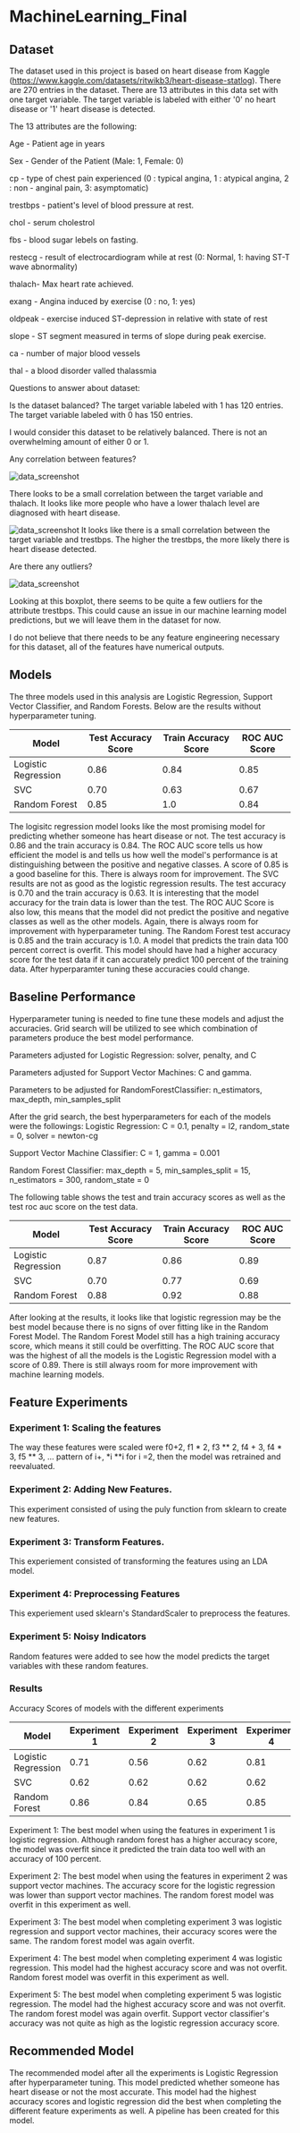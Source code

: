 # MachineLearning_Final


## Dataset

The dataset used in this project is based on heart disease from Kaggle (https://www.kaggle.com/datasets/ritwikb3/heart-disease-statlog). There are 270 entries in the dataset. There are 13 attributes in this data set with one target variable. The target variable is labeled with either '0' no heart disease or '1' heart disease is detected. 

The 13 attributes are the following:

Age - Patient age in years

Sex - Gender of the Patient (Male: 1, Female: 0)

cp - type of chest pain experienced (0 : typical angina, 1 : atypical angina, 2 : non - anginal pain, 3: asymptomatic)

trestbps - patient's level of blood pressure at rest. 

chol - serum cholestrol

fbs - blood sugar lebels on fasting.

restecg - result of electrocardiogram while at rest (0: Normal, 1: having ST-T wave abnormality)

thalach- Max heart rate achieved.

exang - Angina induced by exercise (0 : no, 1: yes)

oldpeak - exercise induced ST-depression in relative with state of rest

slope - ST segment measured in terms of slope during peak exercise.

ca - number of major blood vessels

thal - a blood disorder valled thalassmia

Questions to answer about dataset:

Is the dataset balanced?
The target variable labeled with 1 has 120 entries.
The target variable labeled with 0 has 150 entries.

I would consider this dataset to be relatively balanced. There is not an overwhelming amount of either 0 or 1. 

Any correlation between features?

![data_screenshot](target_variable_vs_thalach.png)

There looks to be a small correlation between the target variable and thalach. It looks like more people who have a lower thalach level are diagnosed with heart disease. 

![data_screenshot](target_vs_trestbps_scatter.png)
It looks like there is a small correlation between the target variable and trestbps. The higher the trestbps, the more likely there is heart disease detected.


Are there any outliers?

![data_screenshot](boxplot_trestbps.png)


Looking at this boxplot, there seems to be quite a few outliers for the attribute trestbps. This could cause an issue in our machine learning model predictions, but we will leave them in the dataset for now. 

I do not believe that there needs to be any feature engineering necessary for this dataset, all of the features have numerical outputs.


## Models

The three models used in this analysis are Logistic Regression, Support Vector Classifier, and Random Forests. Below are the results without hyperparameter tuning.

| Model              | Test Accuracy Score | Train Accuracy Score | ROC AUC Score |
| ------------------ | ------------------- | -------------------- | ------------- |
| Logistic Regression| 0.86                | 0.84                 | 0.85          |
| SVC                | 0.70                | 0.63                 | 0.67          |
| Random Forest      | 0.85                | 1.0                  | 0.84          |

The logisitc regression model looks like the most promising model for predicting whether someone has heart disease or not. The test accuracy is 0.86 and the train accuracy is 0.84. The ROC AUC score tells us how efficient the model is and tells us how well the model's performance is at distinguishing between the positive and negative classes. A score of 0.85 is a good baseline for this. There is always room for improvement. 
The SVC results are not as good as the logistic regression results. The test accuracy is 0.70 and the train accuracy is 0.63. It is interesting that the model accuracy for the train data is lower than the test. The ROC AUC Score is also low, this means that the model did not predict the positive and negative classes as well as the other models. Again, there is always room for improvement with hyperparameter tuning. 
The Random Forest test accuracy is 0.85 and the train accuracy is 1.0. A model that predicts the train data 100 percent correct is overfit. This model should have had a higher accuracy score for the test data if it can accurately predict 100 percent of the training data. After hyperparamter tuning these accuracies could change. 



## Baseline Performance

Hyperparameter tuning is needed to fine tune these models and adjust the accuracies. Grid search will be utilized to see which combination of parameters produce the best model performance. 

Parameters adjusted for Logistic Regression:
solver, penalty, and C

Parameters adjusted for Support Vector Machines:
C and gamma.

Parameters to be adjusted for RandomForestClassifier:
n_estimators, max_depth, min_samples_split 

After the grid search, the best hyperparameters for each of the models were the followings:
Logistic Regression:
C = 0.1, penalty = l2, random_state = 0, solver = newton-cg

Support Vector Machine Classifier:
C = 1, gamma = 0.001

Random Forest Classifier:
max_depth = 5, min_samples_split = 15, n_estimators = 300, random_state = 0


The following table shows the test and train accuracy scores as well as the test roc auc score on the test data. 


| Model              | Test Accuracy Score | Train Accuracy Score | ROC AUC Score |
| ------------------ | ------------------- | -------------------- | ------------- |
| Logistic Regression| 0.87                | 0.86                 | 0.89          |
| SVC                | 0.70                | 0.77                 | 0.69          |
| Random Forest      | 0.88                | 0.92                 | 0.88          |


After looking at the results, it looks like that logistic regression may be the best model because there is no signs of over fitting like in the Random Forest Model. The Random Forest Model still has a high training accuracy score, which means it still could be overfitting. The ROC AUC score that was the highest of all the models is the Logistic Regression model with a score of 0.89. There is still always room for more improvement with machine learning models. 

## Feature Experiments

### Experiment 1: Scaling the features

The way these features were scaled were f0+2, f1 * 2, f3 ** 2, f4 + 3, f4 * 3, f5 ** 3, ... pattern of i+, *i **i for i =2, then the model was retrained and reevaluated.

### Experiment 2: Adding New Features. 

This experiment consisted of using the puly function from sklearn to create new features.

### Experiment 3: Transform Features.

This experiement consisted of transforming the features using an LDA model. 

### Experiment 4: Preprocessing Features
This experiement used sklearn's StandardScaler to preprocess the features.

### Experiment 5: Noisy Indicators
Random features were added to see how the model predicts the target variables with these random features.

### Results
Accuracy Scores of models with the different experiments

| Model              | Experiment 1 | Experiment 2 | Experiment 3 | Experiment 4 | Experiment 5 |
| ------------------ | ------------ | ------------ | ------------ | ------------ | ------------ |
| Logistic Regression|  0.71        | 0.56         | 0.62         | 0.81         | 0.71         |
| SVC                |  0.62        | 0.62         | 0.62         | 0.62         | 0.62         |
| Random Forest      |  0.86        | 0.84         | 0.65         | 0.85         | 0.84         |

Experiment 1: The best model when using the features in experiment 1 is logistic regression. Although random forest has a higher accuracy score, the model was overfit since it predicted the train data too well with an accuracy of 100 percent. 

Experiment 2: The best model when using the features in experiment 2 was support vector machines. The accuracy score for the logistic regression was lower than support vector machines. The random forest model was overfit in this experiment as well. 

Experiment 3: The best model when completing experiment 3 was logistic regression and support vector machines, their accuracy scores were the same. The random forest model was again overfit.

Experiment 4: The best model when completing experiment 4 was logistic regression. This model had the highest accuracy score and was not overfit. Random forest model was overfit in this experiment as well. 

Experiment 5: The best model when completing experiment 5 was logistic regression. The model had the highest accuracy score and was not overfit. The random forest model was again overfit. Support vector classifier's accuracy was not quite as high as the logistic regression accuracy score. 

## Recommended Model

The recommended model after all the experiments is Logistic Regression after hyperparameter tuning. This model predicted whether someone has heart disease or not the most accurate. This model had the highest accuracy scores and logistic regression did the best when completing the different feature experiments as well. A pipeline has been created for this model. 
